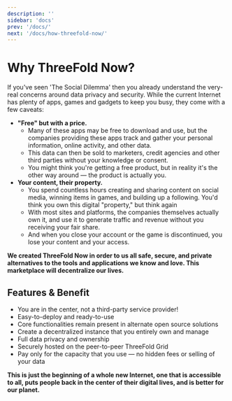 ```yaml
---
description: ''
sidebar: 'docs'
prev: '/docs/'
next: '/docs/how-threefold-now/'
---
```


# Why ThreeFold Now?

If you've seen 'The Social Dilemma' then you already understand the very-real concerns around data privacy and security. While the current Internet has plenty of apps, games and gadgets to keep you busy, they come with a few caveats: 

- **"Free" but with a price.**
    - Many of these apps may be free to download and use, but the companies providing these apps track and gather your personal information, online activity, and other data.
    - This data can then be sold to marketers, credit agencies and other third parties without your knowledge or consent.
    - You might think you're getting a free product, but in reality it's the other way around — the product is actually you.
- **Your content, their property.**
    - You spend countless hours creating and sharing content on social media, winning items in games, and building up a following. You'd think you own this digital "property," but think again
    - With most sites and platforms, the companies themselves actually own it, and use it to generate traffic and revenue without you receiving your fair share.
    - And when you close your account or the game is discontinued, you lose your content and your access.

**We created ThreeFold Now in order to us all safe, secure, and private alternatives to the tools and applications we know and love. This marketplace will decentralize our lives.**

## Features & Benefit

- You are in the center, not a third-party service provider!
- Easy-to-deploy and ready-to-use
- Core functionalities remain present in alternate open source solutions
- Create a decentralized instance that you entirely own and manage
- Full data privacy and ownership
- Securely hosted on the peer-to-peer ThreeFold Grid
- Pay only for the capacity that you use — no hidden fees or selling of your data

**This is just the beginning of a whole new Internet, one that is accessible to all, puts people back in the center of their digital lives, and is better for our planet.**